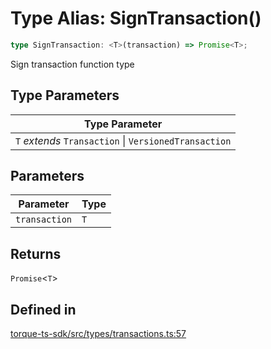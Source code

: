 # Type Alias: SignTransaction()

```ts
type SignTransaction: <T>(transaction) => Promise<T>;
```

Sign transaction function type

## Type Parameters

| Type Parameter |
| ------ |
| `T` *extends* `Transaction` \| `VersionedTransaction` |

## Parameters

| Parameter | Type |
| ------ | ------ |
| `transaction` | `T` |

## Returns

`Promise`\<`T`\>

## Defined in

[torque-ts-sdk/src/types/transactions.ts:57](https://github.com/torque-labs/torque-ts-sdk/blob/e34efdf278512e8a58bacdba966e9cd90b1db20a/src/types/transactions.ts#L57)
